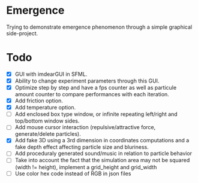 # Emergence
Trying to demonstrate emergence phenomenon through a simple graphical side-project.

# Todo
- [x] GUI with imdearGUI in SFML.
- [x] Ability to change experiment parameters through this GUI.
- [x] Optimize step by step and have a fps counter as well as particule amount counter to compare performances with each iteration.
- [x] Add friction option.
- [x] Add temperature option.
- [ ] Add enclosed box type window, or infinite repeating left/right and top/bottom window sides.
- [ ] Add mouse cursor interaction (repulsive/attractive force, generate/delete particles).
- [x] Add fake 3D using a 3rd dimension in coordinates computations and a fake depth effect affecting particle size and bluriness.
- [ ] Add proceduraly generated sound/music in relation to particle behavior
- [ ] Take into account the fact that the simulation area may not be squared (width != height), implement a grid_height and grid_width
- [ ] Use color hex code instead of RGB in json files
